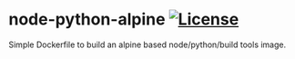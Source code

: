 # node-python-alpine [![License][license-image]][license-url] 

Simple Dockerfile to build an alpine based node/python/build tools image.

[license-image]: https://img.shields.io/badge/license-MIT-663399.svg
[license-url]: http://choosealicense.com/licenses/mit/
